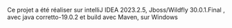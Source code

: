 Ce projet a été réaliser sur intelliJ IDEA 2023.2.5, Jboss/Wildfly 30.0.1.Final , avec java corretto-19.0.2
et build avec Maven, sur Windows
